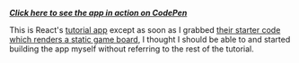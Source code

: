 ***[Click here to see the app in action on CodePen](https://codepen.io/gaac510/pen/BapPwoj)***

This is React's [tutorial app](https://reactjs.org/tutorial/tutorial.html#what-are-we-building) except as soon as I grabbed [their starter code which renders a static game board](https://reactjs.org/tutorial/tutorial.html#setup-option-2-local-development-environment), I thought I should be able to and started building the app myself without referring to the rest of the tutorial.
